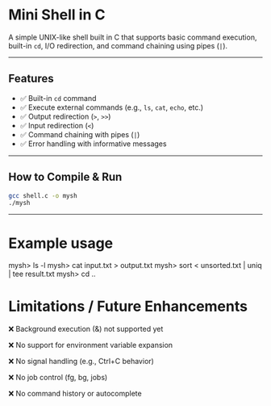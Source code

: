 # Mini Shell in C

A simple UNIX-like shell built in C that supports basic command execution, built-in `cd`, I/O redirection, and command chaining using pipes (`|`).

---

## Features

- ✅ Built-in `cd` command
- ✅ Execute external commands (e.g., `ls`, `cat`, `echo`, etc.)
- ✅ Output redirection (`>`, `>>`)
- ✅ Input redirection (`<`)
- ✅ Command chaining with pipes (`|`)
- ✅ Error handling with informative messages

---

## How to Compile & Run

```bash
gcc shell.c -o mysh
./mysh
```

---

# Example usage

mysh> ls -l
mysh> cat input.txt > output.txt
mysh> sort < unsorted.txt | uniq | tee result.txt
mysh> cd ..

# Limitations / Future Enhancements

❌ Background execution (&) not supported yet

❌ No support for environment variable expansion

❌ No signal handling (e.g., Ctrl+C behavior)

❌ No job control (fg, bg, jobs)

❌ No command history or autocomplete


